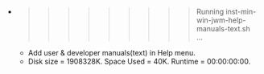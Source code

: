 * >>>>>>>>> Running inst-min-win-jwm-help-manuals-text.sh ...
  * Add user & developer manuals(text) in Help menu.
  * Disk size = 1908328K. Space Used = 40K. Runtime = 00:00:00:00.

